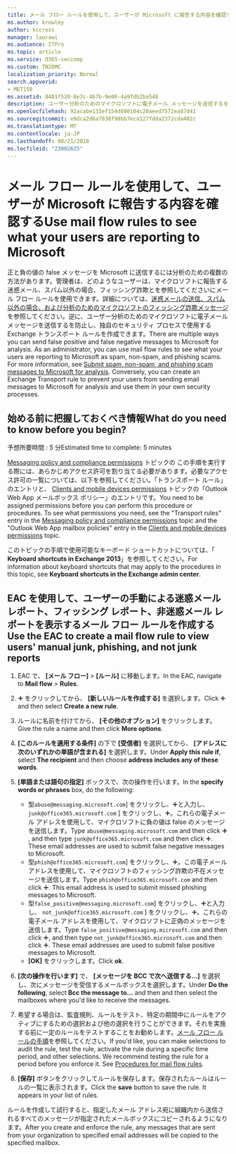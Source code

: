 ```yaml
---
title: メール フロー ルールを使用して、ユーザーが Microsoft に報告する内容を確認する
ms.author: krowley
author: kccross
manager: laurawi
ms.audience: ITPro
ms.topic: article
ms.service: O365-seccomp
ms.custom: TN2DMC
localization_priority: Normal
search.appverid:
- MET150
ms.assetid: 8401f520-8e7c-467b-9e06-4a9fdb2ba548
description: ユーザー分析のためのマイクロソフトに電子メール メッセージを送信するを防止し、独自のセキュリティ プロセスで使用する Exchange のトランスポート ルールを作成することができます。
ms.openlocfilehash: 92acabe133ef154d880104c20aeed7572ea87d41
ms.sourcegitcommit: e9dca2d6a7838f98bb7eca127fdda2372cda402c
ms.translationtype: MT
ms.contentlocale: ja-JP
ms.lasthandoff: 08/21/2018
ms.locfileid: "23002625"
---
```

# <a name="use-mail-flow-rules-to-see-what-your-users-are-reporting-to-microsoft"></a><span data-ttu-id="807b9-103">メール フロー ルールを使用して、ユーザーが Microsoft に報告する内容を確認する</span><span class="sxs-lookup"><span data-stu-id="807b9-103">Use mail flow rules to see what your users are reporting to Microsoft</span></span>

<span data-ttu-id="807b9-p101">正と負の値の false メッセージを Microsoft に送信するには分析のための複数の方法があります。管理者は、どのようなユーザーは、マイクロソフトに報告する迷惑メール、スパム以外の場合、フィッシング詐欺とを参照してくださいにメール フロー ルールを使用できます。詳細については、[迷惑メールの送信、スパム以外の場合、および分析のためのマイクロソフトのフィッシング詐欺メッセージ](submit-spam-non-spam-and-phishing-scam-messages-to-microsoft-for-analysis.md)を参照してください。逆に、ユーザー分析のためのマイクロソフトに電子メール メッセージを送信するを防止し、独自のセキュリティ プロセスで使用する Exchange トランスポート ルールを作成できます。</span><span class="sxs-lookup"><span data-stu-id="807b9-p101">There are multiple ways you can send false positive and false negative messages to Microsoft for analysis. As an administrator, you can use mail flow rules to see what your users are reporting to Microsoft as spam, non-spam, and phishing scams. For more information, see [Submit spam, non-spam, and phishing scam messages to Microsoft for analysis](submit-spam-non-spam-and-phishing-scam-messages-to-microsoft-for-analysis.md). Conversely, you can create an Exchange Transport rule to prevent your users from sending email messages to Microsoft for analysis and use them in your own security processes.</span></span>
  
## <a name="what-do-you-need-to-know-before-you-begin"></a><span data-ttu-id="807b9-108">始める前に把握しておくべき情報</span><span class="sxs-lookup"><span data-stu-id="807b9-108">What do you need to know before you begin?</span></span>

<span data-ttu-id="807b9-109">予想所要時間 : 5 分</span><span class="sxs-lookup"><span data-stu-id="807b9-109">Estimated time to complete: 5 minutes</span></span>
  
<span data-ttu-id="807b9-p102">[Messaging policy and compliance permissions](http://technet.microsoft.com/library/ec4d3b9f-b85a-4cb9-95f5-6fc149c3899b.aspx) トピックの この手順を実行する際には、あらかじめアクセス許可を割り当てる必要があります。必要なアクセス許可の一覧については、以下を参照してください。「トランスポート ルール」のエントリと、 [Clients and mobile devices permissions](http://technet.microsoft.com/library/57eca42a-5a7f-4c65-89f0-7a84f2dbea19.aspx) トピックの「Outlook Web App メールボックス ポリシー」のエントリです。</span><span class="sxs-lookup"><span data-stu-id="807b9-p102">You need to be assigned permissions before you can perform this procedure or procedures. To see what permissions you need, see the "Transport rules" entry in the [Messaging policy and compliance permissions](http://technet.microsoft.com/library/ec4d3b9f-b85a-4cb9-95f5-6fc149c3899b.aspx) topic and the "Outlook Web App mailbox policies" entry in the [Clients and mobile devices permissions](http://technet.microsoft.com/library/57eca42a-5a7f-4c65-89f0-7a84f2dbea19.aspx) topic.</span></span> 
  
<span data-ttu-id="807b9-112">このトピックの手順で使用可能なキーボード ショートカットについては、「 **Keyboard shortcuts in Exchange 2013**」を参照してください。</span><span class="sxs-lookup"><span data-stu-id="807b9-112">For information about keyboard shortcuts that may apply to the procedures in this topic, see **Keyboard shortcuts in the Exchange admin center**.</span></span>
  
## <a name="use-the-eac-to-create-a-mail-flow-rule-to-view-users-manual-junk-phishing-and-not-junk-reports"></a><span data-ttu-id="807b9-113">EAC を使用して、ユーザーの手動による迷惑メール レポート、フィッシング レポート、非迷惑メール レポートを表示するメール フロー ルールを作成する</span><span class="sxs-lookup"><span data-stu-id="807b9-113">Use the EAC to create a mail flow rule to view users' manual junk, phishing, and not junk reports</span></span>

1. <span data-ttu-id="807b9-114">EAC で、 **[メール フロー]** \> **[ルール]** に移動します。</span><span class="sxs-lookup"><span data-stu-id="807b9-114">In the EAC, navigate to **Mail flow** \> **Rules**.</span></span>
    
2. <span data-ttu-id="807b9-115">![[追加] アイコン](media/ITPro-EAC-AddIcon.gif) をクリックしてから、 **[新しいルールを作成する]** を選択します。</span><span class="sxs-lookup"><span data-stu-id="807b9-115">Click ![Add Icon](media/ITPro-EAC-AddIcon.gif) and then select **Create a new rule**.</span></span>
    
3. <span data-ttu-id="807b9-116">ルールに名前を付けてから、 **[その他のオプション]** をクリックします。</span><span class="sxs-lookup"><span data-stu-id="807b9-116">Give the rule a name and then click **More options**.</span></span>
    
4. <span data-ttu-id="807b9-117">**[このルールを適用する条件]** の下で **[受信者]** を選択してから、 **[アドレスに次のいずれかの単語が含まれる]** を選択します。</span><span class="sxs-lookup"><span data-stu-id="807b9-117">Under **Apply this rule if**, select **The recipient** and then choose **address includes any of these words**.</span></span>
    
5. <span data-ttu-id="807b9-118">**[単語または語句の指定]** ボックスで、次の操作を行います。</span><span class="sxs-lookup"><span data-stu-id="807b9-118">In the **specify words or phrases** box, do the following:</span></span> 
    - <span data-ttu-id="807b9-p103">型`abuse@messaging.microsoft.com`] をクリックし、![アイコンの追加](media/ITPro-EAC-AddIcon.gif)と入力し、 `junk@office365.microsoft.com` ] をクリックし、![アイコンの追加](media/ITPro-EAC-AddIcon.gif)。これらの電子メール アドレスを使用して、マイクロソフトに負の値は false のメッセージを送信します。</span><span class="sxs-lookup"><span data-stu-id="807b9-p103">Type `abuse@messaging.microsoft.com` and then click ![Add Icon](media/ITPro-EAC-AddIcon.gif), and then type `junk@office365.microsoft.com` and then click ![Add Icon](media/ITPro-EAC-AddIcon.gif). These email addresses are used to submit false negative messages to Microsoft.</span></span>
    - <span data-ttu-id="807b9-p104">型`phish@office365.microsoft.com`] をクリックし、![アイコンの追加](media/ITPro-EAC-AddIcon.gif)。この電子メール アドレスを使用して、マイクロソフトのフィッシング詐欺の不在メッセージを送信します。</span><span class="sxs-lookup"><span data-stu-id="807b9-p104">Type `phish@office365.microsoft.com` and then click ![Add Icon](media/ITPro-EAC-AddIcon.gif). This email address is used to submit missed phishing messages to Microsoft.</span></span>
    - <span data-ttu-id="807b9-p105">型`false_positive@messaging.microsoft.com`] をクリックし、![アイコンの追加](media/ITPro-EAC-AddIcon.gif)と入力し、 `not_junk@office365.microsoft.com` ] をクリックし、![アイコンの追加](media/ITPro-EAC-AddIcon.gif)。これらの電子メール アドレスを使用して、マイクロソフトに正偽のメッセージを送信します。</span><span class="sxs-lookup"><span data-stu-id="807b9-p105">Type `false_positive@messaging.microsoft.com` and then click ![Add Icon](media/ITPro-EAC-AddIcon.gif), and then type `not_junk@office365.microsoft.com` and then click ![Add Icon](media/ITPro-EAC-AddIcon.gif). These email addresses are used to submit false positive messages to Microsoft.</span></span>
    - <span data-ttu-id="807b9-125">**[OK]** をクリックします。</span><span class="sxs-lookup"><span data-stu-id="807b9-125">Click **ok**.</span></span>
    
6. <span data-ttu-id="807b9-126">**[次の操作を行います]** で、 **[メッセージを BCC で次へ送信する...]** を選択し、次にメッセージを受信するメールボックスを選択します。</span><span class="sxs-lookup"><span data-stu-id="807b9-126">Under **Do the following**, select **Bcc the message to...** and then and then select the mailboxes where you'd like to receive the messages.</span></span> 
    
7. <span data-ttu-id="807b9-p106">希望する場合は、監査規則、ルールをテスト、特定の期間中にルールをアクティブにするための選択および他の選択を行うことができます。それを実施する前に一定のルールをテストすることをお勧めします。[メール フロー ルールの手順](https://docs.microsoft.com/Exchange/policy-and-compliance/mail-flow-rules/mail-flow-rule-procedures)を参照してください。</span><span class="sxs-lookup"><span data-stu-id="807b9-p106">If you'd like, you can make selections to audit the rule, test the rule, activate the rule during a specific time period, and other selections. We recommend testing the rule for a period before you enforce it. See [Procedures for mail flow rules](https://docs.microsoft.com/Exchange/policy-and-compliance/mail-flow-rules/mail-flow-rule-procedures).</span></span> 
    
8. <span data-ttu-id="807b9-p107">**[保存]** ボタンをクリックしてルールを保存します。保存されたルールはルールの一覧に表示されます。</span><span class="sxs-lookup"><span data-stu-id="807b9-p107">Click the **save** button to save the rule. It appears in your list of rules.</span></span> 
    
<span data-ttu-id="807b9-132">ルールを作成して試行すると、指定したメール アドレス宛に組織内から送信されるすべてのメッセージが指定されたメールボックスにコピーされるようになります。</span><span class="sxs-lookup"><span data-stu-id="807b9-132">After you create and enforce the rule, any messages that are sent from your organization to specified email addresses will be copied to the specified mailbox.</span></span>
  

